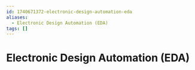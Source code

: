```yaml
---
id: 1740671372-electronic-design-automation-eda
aliases:
  - Electronic Design Automation (EDA)
tags: []
---
```


# Electronic Design Automation (EDA)
